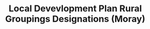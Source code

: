 ---
schema: default
title: Local Devevlopment Plan Rural Groupings Designations (Moray)
organization: Moray Council
notes: The Local Development Plan 2015 was superseded by the Local Development Plan 2020 on 27 July 2020.Local Development Plan Rural Grouping Designations have been set out within many of the Local Development Plan Rural Groupings. Sites with development potential have been identified. These are acceptable in principle subject to compliance with the Moray Local Development Plan (MLDP) 2015, but will still require confirmation of technical requirements (eg road access; drainage).These designations do not imply any right of access or use of private land, nor do they commit the Council to any form of maintenance or upkeep of the site.
resources:

  - name: Local Devevlopment Plan Rural Groupings Designations (Moray) FEATURE LAYER
  - url: 
  - format: FEATURE LAYER

license: 
category:

  - Planning

  - Boundaries

  - INSPIRE


  - 

maintainer: Tim Wisniewski
maintainer_email: tim@timwis.com
---